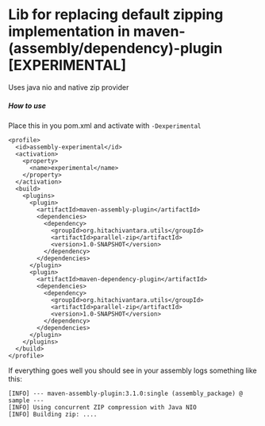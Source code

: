 # Lib for replacing default zipping implementation in maven-(assembly/dependency)-plugin [EXPERIMENTAL]

Uses java nio and native zip provider

##### How to use
 
Place this in you pom.xml and activate with `-Dexperimental`

```
<profile>
  <id>assembly-experimental</id>
  <activation>
    <property>
      <name>experimental</name>
    </property>
  </activation>
  <build>
    <plugins>
      <plugin>
        <artifactId>maven-assembly-plugin</artifactId>
        <dependencies>
          <dependency>
            <groupId>org.hitachivantara.utils</groupId>
            <artifactId>parallel-zip</artifactId>
            <version>1.0-SNAPSHOT</version>
          </dependency>
        </dependencies>
      </plugin>
      <plugin>
        <artifactId>maven-dependency-plugin</artifactId>
        <dependencies>
          <dependency>
            <groupId>org.hitachivantara.utils</groupId>
            <artifactId>parallel-zip</artifactId>
            <version>1.0-SNAPSHOT</version>
          </dependency>
        </dependencies>
      </plugin>
    </plugins>
  </build>
</profile>
```

If everything goes well you should see in your assembly logs something like this:
```
[INFO] --- maven-assembly-plugin:3.1.0:single (assembly_package) @ sample ---
[INFO] Using concurrent ZIP compression with Java NIO
[INFO] Building zip: ....
```